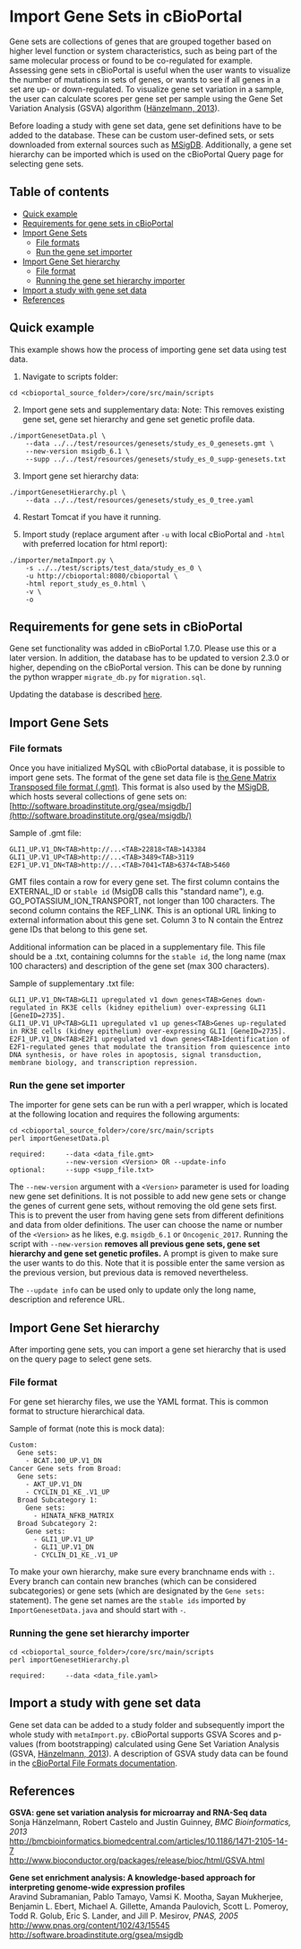 # Import Gene Sets in cBioPortal

Gene sets are collections of genes that are grouped together based on higher level function or system characteristics, such as being part of the same molecular process or found to be co-regulated for example. Assessing gene sets in cBioPortal is useful when the user wants to visualize the number of mutations in sets of genes, or wants to see if all genes in a set are up- or down-regulated. To visualize gene set variation in a sample, the user can calculate scores per gene set per sample using the Gene Set Variation Analysis (GSVA) algorithm ([Hänzelmann, 2013](#references)).

Before loading a study with gene set data, gene set definitions have to be added to the database. These can be custom user-defined sets, or sets downloaded from external sources such as [MSigDB](#references). Additionally, a gene set hierarchy can be imported which is used on the cBioPortal Query page for selecting gene sets.

## Table of contents

- [Quick example](#quick-example)
- [Requirements for gene sets in cBioPortal](#requirements-for-gene-sets-in-cbioportal)
- [Import Gene Sets](#import-gene-sets)
	- [File formats](#file-formats)
	- [Run the gene set importer](#run-the-gene-set-importer)
- [Import Gene Set hierarchy](#import-gene-set-hierarchy)
	- [File format](#file-format)
	- [Running the gene set hierarchy importer](#running-the-gene-set-hierarchy-importer)
- [Import a study with gene set data](#import-a-study-with-gene-set-data)
- [References](#references)

## Quick example
This example shows how the process of importing gene set data using test data.

1. Navigate to scripts folder:

```
cd <cbioportal_source_folder>/core/src/main/scripts
```

2. Import gene sets and supplementary data:
Note: This removes existing gene set, gene set hierarchy and gene set genetic profile data.

```
./importGenesetData.pl \
	--data ../../test/resources/genesets/study_es_0_genesets.gmt \
	--new-version msigdb_6.1 \
	--supp ../../test/resources/genesets/study_es_0_supp-genesets.txt
```

3. Import gene set hierarchy data:

```
./importGenesetHierarchy.pl \
	--data ../../test/resources/genesets/study_es_0_tree.yaml
```

4. Restart Tomcat if you have it running.

5. Import study (replace argument after `-u` with local cBioPortal and `-html` with preferred location for html report):

```
./importer/metaImport.py \
	-s ../../test/scripts/test_data/study_es_0 \
	-u http://cbioportal:8080/cbioportal \
	-html report_study_es_0.html \
	-v \
	-o
```

## Requirements for gene sets in cBioPortal
Gene set functionality was added in cBioPortal 1.7.0. Please use this or a later version. In addition, the database has to be updated to version 2.3.0 or higher, depending on the cBioPortal version. This can be done by running the python wrapper `migrate_db.py` for `migration.sql`.

Updating the database is described [here](https://github.com/cBioPortal/cbioportal/blob/master/docs/Updating-your-cBioPortal-installation.md#running-the-migration-script).

## Import Gene Sets

### File formats
Once you have initialized MySQL with cBioPortal database, it is possible to import gene sets. The format of the gene set data file is [the Gene Matrix Transposed file format (.gmt)](http://software.broadinstitute.org/cancer/software/gsea/wiki/index.php/Data_formats#GMT:_Gene_Matrix_Transposed_file_format_.28.2A.gmt.29). This format is also used by the [MSigDB](#references), which hosts several collections of gene sets on: [http://software.broadinstitute.org/gsea/msigdb/](http://software.broadinstitute.org/gsea/msigdb/)

Sample of .gmt file:

```
GLI1_UP.V1_DN<TAB>http://...<TAB>22818<TAB>143384
GLI1_UP.V1_UP<TAB>http://...<TAB>3489<TAB>3119
E2F1_UP.V1_DN<TAB>http://...<TAB>7041<TAB>6374<TAB>5460
```

GMT files contain a row for every gene set. The first column contains the EXTERNAL_ID or `stable id` (MsigDB calls this "standard name"), e.g. GO_POTASSIUM_ION_TRANSPORT, not longer than 100 characters. The second column contains the REF_LINK. This is an optional URL linking to external information about this gene set. Column 3 to N contain the Entrez gene IDs that belong to this gene set.

Additional information can be placed in a supplementary file. This file should be a .txt, containing columns for the `stable id`, the long name (max 100 characters) and description of the gene set (max 300 characters).

Sample of supplementary .txt file:

```
GLI1_UP.V1_DN<TAB>GLI1 upregulated v1 down genes<TAB>Genes down-regulated in RK3E cells (kidney epithelium) over-expressing GLI1 [GeneID=2735].
GLI1_UP.V1_UP<TAB>GLI1 upregulated v1 up genes<TAB>Genes up-regulated in RK3E cells (kidney epithelium) over-expressing GLI1 [GeneID=2735].
E2F1_UP.V1_DN<TAB>E2F1 upregulated v1 down genes<TAB>Identification of E2F1-regulated genes that modulate the transition from quiescence into DNA synthesis, or have roles in apoptosis, signal transduction, membrane biology, and transcription repression.

```
### Run the gene set importer
The importer for gene sets can be run with a perl wrapper, which is located at the following location and requires the following arguments:

```
cd <cbioportal_source_folder>/core/src/main/scripts
perl importGenesetData.pl

required:     --data <data_file.gmt>
              --new-version <Version> OR --update-info
optional:     --supp <supp_file.txt>
```
The `--new-version` argument with a `<Version>` parameter is used for loading new gene set definitions. It is not possible to add new gene sets or change the genes of current gene sets, without removing the old gene sets first. This is to prevent the user from having gene sets from different definitions and data from older definitions. The user can choose the name or number of the `<Version>` as he likes, e.g. `msigdb_6.1` or `Oncogenic_2017`. Running the script with `--new-version` **removes all previous gene sets, gene set hierarchy and gene set genetic profiles.** A prompt is given to make sure the user wants to do this. Note that it is possible enter the same version as the previous version, but previous data is removed nevertheless.

The `--update info` can be used only to update only the long name, description and reference URL.

## Import Gene Set hierarchy

After importing gene sets, you can import a gene set hierarchy that is used on the query page to select gene sets.

### File format
For gene set hierarchy files, we use the YAML format. This is common format to structure hierarchical data.

Sample of format (note this is mock data):

```
Custom:
  Gene sets:
    - BCAT.100_UP.V1_DN
Cancer Gene sets from Broad:
  Gene sets:
    - AKT_UP.V1_DN
    - CYCLIN_D1_KE_.V1_UP
  Broad Subcategory 1:
    Gene sets:
      - HINATA_NFKB_MATRIX
  Broad Subcategory 2:
    Gene sets:
      - GLI1_UP.V1_UP
      - GLI1_UP.V1_DN
      - CYCLIN_D1_KE_.V1_UP

```

To make your own hierarchy, make sure every branchname ends with `:`. Every branch can contain new branches (which can be considered subcategories) or gene sets (which are designated by the `Gene sets:` statement). The gene set names are the `stable ids` imported by `ImportGenesetData.java` and should start with `-`.

### Running the gene set hierarchy importer
```
cd <cbioportal_source_folder>/core/src/main/scripts
perl importGenesetHierarchy.pl

required:     --data <data_file.yaml>
```

## Import a study with gene set data

Gene set data can be added to a study folder and subsequently import the whole study with `metaImport.py`. cBioPortal supports GSVA Scores and p-values (from bootstrapping) calculated using Gene Set Variation Analysis (GSVA, [Hänzelmann, 2013](#references)).
A description of GSVA study data can be found in the [cBioPortal File Formats documentation](File-Formats.md#gene-set-data).

## References
**GSVA: gene set variation analysis for microarray and RNA-Seq data**<br>
Sonja Hänzelmann, Robert Castelo and Justin Guinney, *BMC Bioinformatics, 2013*<br>
http://bmcbioinformatics.biomedcentral.com/articles/10.1186/1471-2105-14-7 <br>
http://www.bioconductor.org/packages/release/bioc/html/GSVA.html

**Gene set enrichment analysis: A knowledge-based approach for interpreting genome-wide expression profiles**<br>
Aravind Subramanian, Pablo Tamayo, Vamsi K. Mootha, Sayan Mukherjee, Benjamin L. Ebert, Michael A. Gillette, Amanda Paulovich, Scott L. Pomeroy, Todd R. Golub, Eric S. Lander, and Jill P. Mesirov, *PNAS, 2005*<br>
http://www.pnas.org/content/102/43/15545 <br>
http://software.broadinstitute.org/gsea/msigdb
